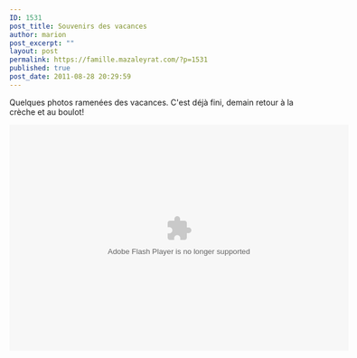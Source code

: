 ```yaml
---
ID: 1531
post_title: Souvenirs des vacances
author: marion
post_excerpt: ""
layout: post
permalink: https://famille.mazaleyrat.com/?p=1531
published: true
post_date: 2011-08-28 20:29:59
---
```

Quelques photos ramenées des vacances. C'est déjà fini, demain retour à la crèche et au boulot!

<embed type="application/x-shockwave-flash" src="https://picasaweb.google.com/s/c/bin/slideshow.swf" width="600" height="400" flashvars="host=picasaweb.google.com&captions=1&hl=fr&feat=flashalbum&RGB=0x000000&feed=https%3A%2F%2Fpicasaweb.google.com%2Fdata%2Ffeed%2Fapi%2Fuser%2Fmarion.barbierfendt%2Falbumid%2F5646000253893147857%3Falt%3Drss%26kind%3Dphoto%26authkey%3DGv1sRgCIH2sP-czLH8mAE%26hl%3Dfr" pluginspage="http://www.macromedia.com/go/getflashplayer"></embed>